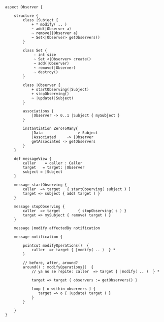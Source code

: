    aspect Observer {
		
	    structure {
		    class |Subject {
			    + * modify( .. )
				~ add(|Observer a)
				~ remove(|Observer a)
				~ Set<|Observer> getObservers()
            }
			 
            class Set {
				 - int size
				 ~ Set <|Observer> create()
				 ~ add(|Observer)
				 ~ remove(|Observer)
				 ~ destroy()
			}
			 
            class |Observer {
			    + startObserving(|Subject)
				+ stopObserving()
				~ |update(|Subject)
			}
			 
            associations {
			    |Observer -> 0..1 |Subject { mySubject }
			}
			 
            instantiation ZeroToMany{
			    |Data               -> Subject
				|Associated     -> |Observer
				getAssociated -> getObservers
            }
        }
		 
        def messageView {
            caller    = caller : Caller
		    target   = target: |Observer
		    subject = |Subject
		}

        message startObserving {
            caller  => target   { startObserving( subject ) }
			target => subject { add( target ) }
        }
			 
		message stopObserving {
            caller  => target        { stopObserving( s ) }
			target => mySubject { remove( target ) }
	    }

        message |modify affectedBy notification
			 
		message notification {
				 
            pointcut modifyOperations()  {
			    caller  => target { |modify( .. )  } *
            }

            // before, after, around?
			around() : modifyOperations()  {
			    // ya no se repite: caller  => target { |modify( .. )  } *				

                target => target { observers := getObservers() }
				
				loop [ o within observers ] {
				   target => o { |update( target ) }
			    }
			}
			
	    }
	}

